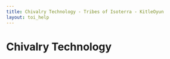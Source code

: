 ```yaml
---
title: Chivalry Technology - Tribes of Isoterra - KitleOyun
layout: toi_help
---
```


<h1 class="h1">Chivalry Technology</h1>
